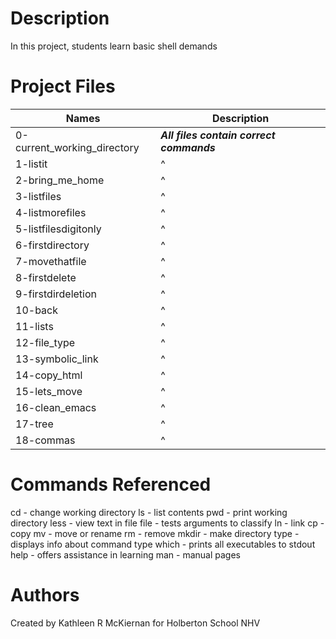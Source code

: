 # Description
In this project, students learn basic shell demands

# Project Files
Names | Description
------|-----------------------
0-current_working_directory | ***All files contain correct commands***
1-listit | ^
2-bring_me_home | ^
3-listfiles | ^
4-listmorefiles | ^
5-listfilesdigitonly | ^
6-firstdirectory | ^
7-movethatfile | ^
8-firstdelete | ^
9-firstdirdeletion | ^
10-back | ^
11-lists | ^
12-file_type | ^
13-symbolic_link | ^
14-copy_html | ^
15-lets_move | ^
16-clean_emacs | ^
17-tree | ^
18-commas | ^

# Commands Referenced
cd - change working directory
ls - list contents
pwd - print working directory
less - view text in file
file - tests arguments to classify
ln - link
cp - copy
mv - move or rename
rm - remove
mkdir - make directory
type - displays info about command type
which - prints all executables to stdout
help - offers assistance in learning
man - manual pages

# Authors
Created by Kathleen R McKiernan for Holberton School NHV
